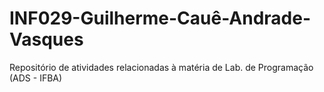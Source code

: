 # INF029-Guilherme-Cauê-Andrade-Vasques
Repositório de atividades relacionadas à matéria de Lab. de Programação (ADS - IFBA)

